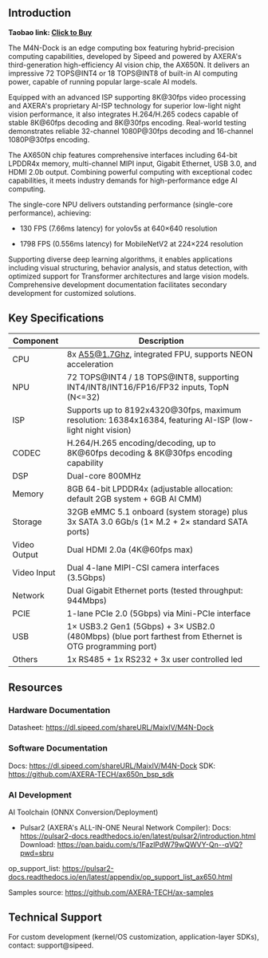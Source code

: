 ## Introduction

**Taobao link: [Click to Buy](https://item.taobao.com/item.htm?spm=1619a.1.0.0.3f0865abb4Wq5c&id=744014549573&ns=1&abbucket=18#detail)**

The M4N-Dock is an edge computing box featuring hybrid-precision computing capabilities, developed by Sipeed and powered by AXERA's third-generation high-efficiency AI vision chip, the AX650N. It delivers an impressive 72 TOPS@INT4 or 18 TOPS@INT8 of built-in AI computing power, capable of running popular large-scale AI models.

Equipped with an advanced ISP supporting 8K@30fps video processing and AXERA's proprietary AI-ISP technology for superior low-light night vision performance, it also integrates H.264/H.265 codecs capable of stable 8K@60fps decoding and 8K@30fps encoding. Real-world testing demonstrates reliable 32-channel 1080P@30fps decoding and 16-channel 1080P@30fps encoding.

The AX650N chip features comprehensive interfaces including 64-bit LPDDR4x memory, multi-channel MIPI input, Gigabit Ethernet, USB 3.0, and HDMI 2.0b output. Combining powerful computing with exceptional codec capabilities, it meets industry demands for high-performance edge AI computing.

The single-core NPU delivers outstanding performance (single-core performance), achieving:

- 130 FPS (7.66ms latency) for yolov5s at 640×640 resolution

- 1798 FPS (0.556ms latency) for MobileNetV2 at 224×224 resolution

Supporting diverse deep learning algorithms, it enables applications including visual structuring, behavior analysis, and status detection, with optimized support for Transformer architectures and large vision models. Comprehensive development documentation facilitates secondary development for customized solutions.


## Key Specifications

| Component | Description                                                                          |
|-----------|--------------------------------------------------------------------------------------|
| CPU       | 8x A55@1.7Ghz, integrated FPU, supports NEON acceleration                            |
| NPU       | 72 TOPS@INT4 / 18 TOPS@INT8, supporting INT4/INT8/INT16/FP16/FP32 inputs, TopN (N<=32) |
| ISP       | Supports up to 8192x4320@30fps, maximum resolution: 16384x16384, featuring AI-ISP (low-light night vision)   |
| CODEC     | H.264/H.265 encoding/decoding, up to 8K@60fps decoding & 8K@30fps encoding capability |
| DSP       | Dual-core 800MHz                                                                     |
| Memory    | 8GB 64-bit LPDDR4x (adjustable allocation: default 2GB system + 6GB AI CMM)          |
| Storage   | 32GB eMMC 5.1 onboard (system storage) plus 3x SATA 3.0 6Gb/s (1× M.2 + 2× standard SATA ports)  |
| Video Output | Dual HDMI 2.0a (4K@60fps max)                                                     |
| Video  Input | Dual 4-lane MIPI-CSI camera interfaces (3.5Gbps)                                  |
| Network      | Dual Gigabit Ethernet ports (tested throughput: 944Mbps)                          |
| PCIE         | 1-lane PCIe 2.0 (5Gbps) via Mini-PCIe interface                                   |
| USB          | 1× USB3.2 Gen1 (5Gbps) + 3× USB2.0 (480Mbps) (blue port farthest from Ethernet is OTG programming port) |
| Others       | 1x RS485 + 1x RS232 + 3x user controlled led |

## Resources

### Hardware Documentation

Datasheet: https://dl.sipeed.com/shareURL/MaixIV/M4N-Dock

### Software Documentation
Docs: https://dl.sipeed.com/shareURL/MaixIV/M4N-Dock
SDK: https://github.com/AXERA-TECH/ax650n_bsp_sdk

### AI Development
AI Toolchain (ONNX Conversion/Deployment)
- Pulsar2 (AXERA's ALL-IN-ONE Neural Network Compiler):
Docs: https://pulsar2-docs.readthedocs.io/en/latest/pulsar2/introduction.html
Download: https://pan.baidu.com/s/1FazlPdW79wQWVY-Qn--qVQ?pwd=sbru

op_support_list: https://pulsar2-docs.readthedocs.io/en/latest/appendix/op_support_list_ax650.html

Samples source: https://github.com/AXERA-TECH/ax-samples


## Technical Support
For custom development (kernel/OS customization, application-layer SDKs), contact: support@sipeed.